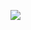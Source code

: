 ![](https://media.githubusercontent.com/media/dyzz/dyzz.github.io/master/images/ProfessionDruidHuman_1.png)